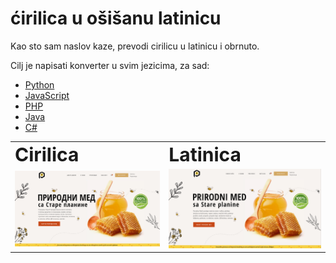 # ćirilica u ošišanu latinicu
Kao sto sam naslov kaze, prevodi cirilicu u latinicu i obrnuto.

Cilj je napisati konverter u svim jezicima, za sad:
<ul>
  <li><a href="https://github.com/stefanpejcic/Cirilica-u-Latinicu/tree/master/python">Python</a></li>
  <li><a href="https://github.com/stefanpejcic/Cirilica-u-Latinicu/tree/master/javascript">JavaScript</a></li>
  <li><a href="https://github.com/stefanpejcic/Cirilica-u-Latinicu/tree/master/php">PHP</a></li>
  <li><a href="https://github.com/stefanpejcic/Cirilica-u-Latinicu/tree/master/java">Java</a></li>
  <li><a href="https://github.com/stefanpejcic/Cirilica-u-Latinicu/tree/master/C%23">C#</a></li>
</ul>


<table border="0">
 <tr>
    <td><b style="font-size:30px">Cirilica</b></td>
    <td><b style="font-size:30px">Latinica</b></td>
 </tr>
 <tr>
    <td><img src="https://github.com/stefanpejcic/Cirilica-u-Latinicu/blob/master/cirilica.png"></img></td>
    <td><img src="https://github.com/stefanpejcic/Cirilica-u-Latinicu/blob/master/latinica.png"></img></td>
 </tr>
</table>
